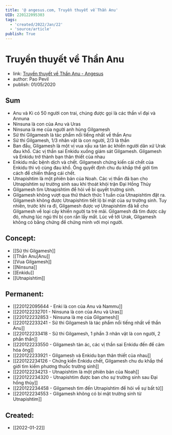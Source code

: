 ```yaml
---
title: '@ angesus.com, Truyền thuyết về Thần Anu'
UID: 220122095303
tags:
  - 'created/2022/Jan/22'
  - 'source/article'
publish: True
---
```

# Truyền thuyết về Thần Anu
- link: [Truyền thuyết về Thần Anu - Angesus](https://angesus.com/bai-viet/truyen-thuyet-ve-than-anu/)
- author: Pao Pevil
- publish: 01/05/2020

## Sum
- Anu và Ki có 50 người con trai, chúng được gọi là các thần vĩ đại và Annuna
- Ninsuna là con của Anu và Uras
- Ninsuna là mẹ của người anh hùng Gilgamesh
- Sử thi Gilgamesh là tác phẩm nổi tiếng nhất về thần Anu
- Sử thi Gilgamesh, 1/3 nhân vật là con người, 2/3 là thần
- Ban đầu, Gilgamesh là một vị vua xấu xa tàn ác khiến người dân xứ Urak đau khổ. Các vị thần sai Enkidu xuống giám sát Gilgamesh. Gilgamesh và Enkidu trở thành bạn thân thiết của nhau
- Enkidu mắc bệnh dịch và chết. Gilgamesh chứng kiến cái chết của Enkidu thì vô cùng đau khổ. Ông quyết định chu du khắp thế giới tìm cách để chiến thắng cái chết.
- Utnapishtim là một phiên bản của Noah. Các vị thần đã ban cho Utnapishtim sự trường sinh sau khi thoát khỏi trận Đại Hồng Thủy
- Gilgamesh tìm Utnapishtim để hỏi về bí quyết trường sinh.
- Gilgamesh không vượt qua thử thách thức 1 tuần của Utnapishtim đặt ra. Gilgamesh không được Utnapishtim tiết lộ bí mật của sự trường sinh. Tuy nhiên, trước khi ra đi, Gilgamesh được vợ Utnapishtim đã kể cho Gilgamesh về loại cây khiến người ta trẻ mãi. Gilgamesh đã tìm được cây đó, nhưng lúc ngủ thì bị con rắn lấy mất. Lúc về tới Urak, Gilgamesh không có bằng chứng để chứng minh với mọi người.

## Concept:
- [[Sử thi Gilgamesh]]
- [[Thần Anu|Anu]]
- [[Vua Gilgamesh]]
- [[Ninsuna]]
- [[Enkidu]]
- [[Utnapishtim]]
## Permanent:
- [[220122095644 - Enki là con của Anu và Nammu]]
- [[220122232701 - Ninsuna là con của Anu và Uras]]
- [[220122232853 - Ninsuna là mẹ của Gilgamesh]]
- [[220122233241 - Sử thi Gilgamesh là tác phẩm nổi tiếng nhất về thần Anu]]
- [[220122233418 - Sử thi Gilgamesh, 1 phần 3 nhân vật là con người, 2 phần thần]]
- [[220122233550 - Gilgamesh tàn ác, các vị thần sai Enkidu đến để cảm hóa ông]]
- [[220122233921 - Gilgamesh và Enkidu bạn thân thiết của nhau]]
- [[220122234126 - Chứng kiến Enkidu chết, Gilgamesh chu du khắp thế giới tìm kiếm phương thuốc trường sinh]]
- [[220122234213 - Utnapishtim là một phiên bản của Noah]]
- [[220122234320 - Utnapishtim được ban cho sự trường sinh sau Đại hồng thủy]]
- [[220122234458 - Gilgamesh tìm đến Utnapishtim để hỏi về sự bất tử]]
- [[220122234553 - Gilgamesh không có bí mật trường sinh từ Utnapishtim]]
## Created:
- [[2022-01-22]]
